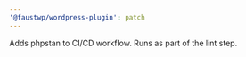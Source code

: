 ```yaml
---
'@faustwp/wordpress-plugin': patch
---
```


Adds phpstan to CI/CD workflow. Runs as part of the lint step.
